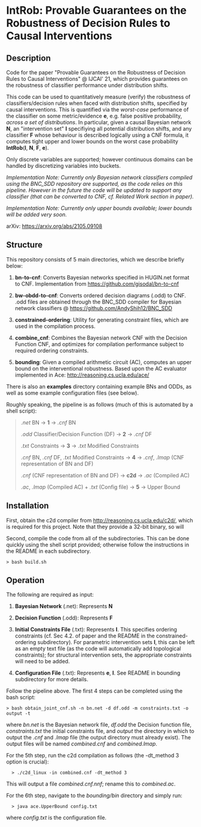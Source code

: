 # IntRob: Provable Guarantees on the Robustness of Decision Rules to Causal Interventions

## Description
Code for the paper "Provable Guarantees on the Robustness of Decision Rules to Causal Interventions" @ IJCAI' 21, which 
provides guarantees on the robustness of classifier performance under distribution shifts.

This code can be used to quantitatively measure (verify) the robustness of classifiers/decision rules when faced
with distribution shifts, specified by causal interventions. This is quantified via the *worst-case* performance 
of the classifier on some metric/evidence **e**, e.g. false positive probability, *across a set of distributions*. In 
particular, given a causal Bayesian network **N**, an "intervention set" **I** specifiying all potential distribution 
shifts, and any classifier **F** whose behaviour is described logically using a CNF formula, it computes tight upper 
and lower bounds on the worst case probability **IntRob**(**I**, **N**, **F**, **e**).

Only discrete variables are supported; however continuous domains can be handled by discretizing variables into buckets.

*Implementation Note: Currently only Bayesian network classifiers compiled using the BNC_SDD repository are supported, 
as the code relies on this pipeline. However in the future the code will be updated to support any classifier (that 
can be converted to CNF, cf. Related Work section in paper).*

*Implementation Note: Currently only upper bounds available; lower bounds will be added very soon.*

arXiv: https://arxiv.org/abs/2105.09108

## Structure
This repository consists of 5 main directories, which we describe briefly below:
1. **bn-to-cnf**: Converts Bayesian networks specified in HUGIN.net format to CNF. Implementation from
   https://github.com/gisodal/bn-to-cnf
   
2. **bw-obdd-to-cnf**: Converts ordered decision diagrams (.odd) to CNF. .odd files are obtained through the BNC_SDD 
compiler for Bayesian network classifiers @ https://github.com/AndyShih12/BNC_SDD
   
3. **constrained-ordering**: Utility for generating constraint files, which are used in the compilation process. 

4. **combine_cnf**: Combines the Bayesian network CNF with the Decision Function CNF, and optimizes for compilation
performance subject to required ordering constraints.
   
5. **bounding**: Given a compiled arithmetic circuit (AC), computes an upper bound on the interventional robustness.
Based upon the AC evaluator implemented in Ace: http://reasoning.cs.ucla.edu/ace/
   
There is also an **examples** directory containing example BNs and ODDs, as well as some example configuration files
(see below).

Roughly speaking, the pipeline is as follows (much of this is automated by a shell script):

> *.net* BN -> **1** -> *.cnf* BN 
> 
> *.odd* Classifier/Decision Function (DF) -> **2** -> *.cnf* DF
> 
> *.txt* Constraints -> **3** -> *.txt* Modified Constraints
> 
> *.cnf* BN, *.cnf* DF, *.txt* Modified Constraints -> **4** -> *.cnf*, *.lmap* (CNF representation of BN and DF)
>
> *.cnf* (CNF representation of BN and DF) -> **c2d** -> *.ac* (Compiled AC)
> 
> *.ac*, *.lmap* (Compiled AC) + *.txt* (Config file) -> **5** -> Upper Bound


## Installation

First, obtain the c2d compiler from http://reasoning.cs.ucla.edu/c2d/, which is required for this project. Note that 
they provide a 32-bit binary, so will 

Second, compile the code from all of the subdirectories. This can be done quickly using the shell script provided;
otherwise follow the instructions in the README in each subdirectory.

    > bash build.sh

## Operation

The following are required as input:
1. **Bayesian Network** (.net): Represents **N**
2. **Decision Function** (.odd): Represents **F**
3. **Initial Constraints File** (.txt): Represents **I**. This specifies ordering constraints (cf. Sec 4.2. of paper and the README in 
   the constrained-ordering subdirectory). For parametric intervention sets **I**, this can be left as an empty text
   file (as the code will automatically add topological constraints); for structural intervention sets, the appropriate 
   constraints will need to be added.
   
4. **Configuration File** (.txt): Represents **e**, **I**. See README in bounding subdirectory for more details.

Follow the pipeline above. The first 4 steps can be completed using the bash script:

    > bash obtain_joint_cnf.sh -n bn.net -d df.odd -m constraints.txt -o output -t

where *bn.net* is the Bayesian network file, *df.odd* the Decision function file, *constraints.txt* the initial
constraints file, and *output* the directory in which to output the *.cnf* and *.lmap* file (the output directory
must already exist). The output files will be named *combined.cnf* and *combined.lmap*.

For the 5th step, run the c2d compilation as follows (the -dt_method 3 option is crucial):
      
      > ./c2d_linux -in combined.cnf -dt_method 3

This will output a file *combined.cnf.nnf*; rename this to *combined.ac*.

For the 6th step, navigate to the *bounding/bin* directory and simply run:

      > java ace.UpperBound config.txt

where *config.txt* is the configuration file.
